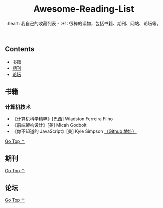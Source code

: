 <div align="center">
  <h1>Awesome-Reading-List</h1>

  <p>:heart: 我自己的收藏列表 - :+1: 很棒的读物，包括书籍、期刊、网站、论坛等。</p>
</div>

<br />

## Contents

- [书籍](#书籍)
- [期刊](#期刊)
- [论坛](#论坛)

## 书籍

### 计算机技术

- 《计算机科学精粹》[巴西] Wladston Ferreira Filho
- 《前端架构设计》[美] Micah Godbolt 
- 《你不知道的 JavaScript》[美] Kyle Simpson [（Github 地址）](https://github.com/getify/You-Dont-Know-JS)

[Go Top ↑](#awesome-reading-list)

## 期刊

[Go Top ↑](#awesome-reading-list)

## 论坛

[Go Top ↑](#awesome-reading-list)
